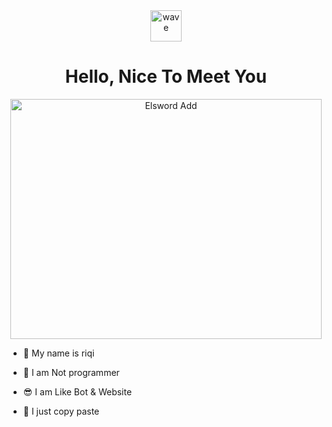 <div align="center">
  <img src="https://user-images.githubusercontent.com/1303154/88677602-1635ba80-d120-11ea-84d8-d263ba5fc3c0.gif" alt="wave" width="50" height="50">
  <h1>Hello, Nice To Meet You</h1>
  <img src="https://tenor.com/id/view/elsword-add-mad-paradox-master-skill-gif-25687817.gif" alt="Elsword Add" width="498" height="384">
<div align="left">
  
- 👼 My name is riqi

- 🔭 I am Not programmer
 
- 😎 I am Like Bot & Website

- 🤝 I just copy paste
</div>
